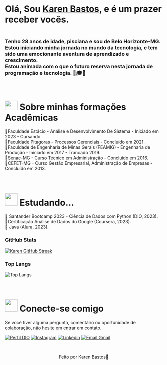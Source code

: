 # Olá, Sou **[Karen Bastos](https://github.com/karenkaroline-bastos)**, e é um prazer receber vocês.
###  <br>Tenho 28 anos de idade, pisciana e sou de Belo Horizonte-MG. <br>Estou iniciando minha jornada no mundo da tecnologia, e tem sido uma emocionante aventura de aprendizado e crescimento. <br>Estou animada com o que o futuro reserva nesta jornada de programação e tecnologia. 🚀🎓🎯 


<br><h1> <img src= "https://cdn-icons-png.flaticon.com/512/3584/3584382.png" width="40" height="30"/>  Sobre minhas formações Acadêmicas</h1>

<p> 🔹Faculdade Estácio - Análise e Desenvolvimento De Sistema - Iniciado em 2023 - Cursando.
<br>🔸Faculdade Pitagoras - Processos Gerenciais - Concluído em 2021.
<br>🔹Faculdade de Engenharia de Minas Gerais (FEAMIG) - Engenharia de Produção - Iniciado em 2017 - Trancado 2019.
<br>🔸Senac-MG - Curso Técnico em Administração - Concluído em 2016.
<br>🔹CEFET-MG - Curso Gestão Empresarial, Administração de Empresas - Concluído em 2013. </p>


<br><h1> <img src= "https://ameninadigital.files.wordpress.com/2020/09/open-for-business-saiba-como-dar-destaque-aos-seus-servicos-profissionais-no-seu-linkedin-a-menina-digital-cover.png?w=1400" width="40" height="40"/> Estudando... </h1>
<p> 🔹 Santander Bootcamp 2023 - Ciência de Dados com Python (DIO, 2023).
 <br>🔸Certificação Análise de Dados do Google (Coursera, 2023).
 <br>🔹 Java (Alura, 2023).

<br>

### GitHub Stats
[![Karen GitHub Streak](https://streak-stats.demolab.com/?user=karenkaroline-bastos&theme=bear&background=000&border=Ffffff&dates=FFF)](https://git.io/streak-stats)

### Top Langs
![Top Langs](https://github-readme-stats-git-masterrstaa-rickstaa.vercel.app/api/top-langs/?username=karenkaroline-bastos&layout=compact&theme=dark) 

<br><h1> <img src= "https://img.freepik.com/vetores-gratis/ilustracao-de-relacoes-publicas-com-porta-voz_23-2148894958.jpg?w=360" width="40" height="40"/> Conecte-se comigo </h1>
<p> Se você tiver alguma pergunta, comentário ou oportunidade de colaboração, não hesite em entrar em contato.</p>

[![Perfil DIO](https://img.shields.io/badge/Perfil%20DIO-071952?style=quadrado%20plano&cacheSeconds=360&link)](https://www.dio.me/users/karenkaroline_bastos)
[![Instagram](https://img.shields.io/badge/Instagram-071952?style=quadrado%20plano&cacheSeconds=360)](https://www.instagram.com/karenkaroline.bastos)
[![Linkedin](https://img.shields.io/badge/Linkedin-071952?style=quadrado%20plano&cacheSeconds=360)](https://www.linkedin.com/in/karen-karoline-bastos-846b2083)
[![Email Gmail](https://img.shields.io/badge/Gmail-071952?style=quadrado%20plano&cacheSeconds=360)](karenkaroline.bastos@gmail.com)


<br><foot>
<center> <p>Feito por Karen Bastos💙 </p>
</foot>
